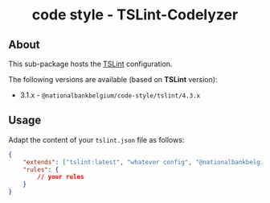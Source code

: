 <h1 align="center">
   code style - TSLint-Codelyzer
</h1>

## About

This sub-package hosts the [TSLint](https://palantir.github.io/tslint/) configuration.

The following versions are available (based on **TSLint** version):

-   3.1.x - `@nationalbankbelgium/code-style/tslint/4.3.x`

## Usage

Adapt the content of your `tslint.json` file as follows:

```json
{
	"extends": ["tslint:latest", "whatever config", "@nationalbankbelgium/code-style/tslint"],
	"rules": {
		// your rules
	}
}
```
